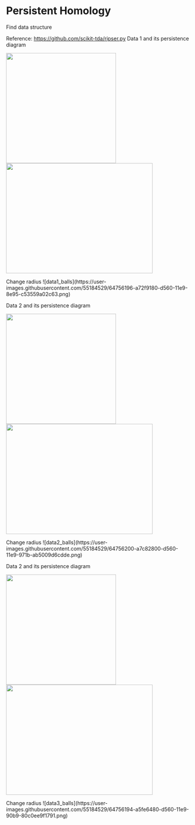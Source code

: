 # Persistent Homology
 Find data structure
 
 Reference: https://github.com/scikit-tda/ripser.py
Data 1 and its persistence diagram
<p float="left">
<img src="https://user-images.githubusercontent.com/55184529/64756250-db0ab700-d560-11e9-9260-9f3fe06234dd.png"  width="300" height="300">
<img src="https://user-images.githubusercontent.com/55184529/64756199-a72f9180-d560-11e9-854f-a3cb2e96252b.png"  width="400" height="300">
</p>
Change radius
![data1_balls](https://user-images.githubusercontent.com/55184529/64756196-a72f9180-d560-11e9-8e95-c53559a02c63.png)
 
Data 2 and its persistence diagram
<p float="left">
<img src="https://user-images.githubusercontent.com/55184529/64756248-da722080-d560-11e9-8bcd-c0ea2d8fa27e.png"  width="300" height="300">
<img src="https://user-images.githubusercontent.com/55184529/64756201-a7c82800-d560-11e9-9e68-49a7dc7b4780.png"  width="400" height="300">
</p>
Change radius
![data2_balls](https://user-images.githubusercontent.com/55184529/64756200-a7c82800-d560-11e9-971b-ab5009d6cdde.png)

Data 2 and its persistence diagram
<p float="left">
<img src="https://user-images.githubusercontent.com/55184529/64756249-da722080-d560-11e9-967e-ef9bbb335da3.png"  width="300" height="300">
<img src="https://user-images.githubusercontent.com/55184529/64756195-a696fb00-d560-11e9-833b-abd2fdc4e023.png"  width="400" height="300">
</p>
Change radius
![data3_balls](https://user-images.githubusercontent.com/55184529/64756194-a5fe6480-d560-11e9-90b9-80c0ee9f1791.png)
 








